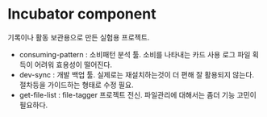 # Incubator component

기록이나 활동 보관용으로 만든 실험용 프로젝트.

 * consuming-pattern : 소비패턴 분석 툴. 소비를 나타내는 카드 사용 로그 파일 획득이 어려워 효용성이 떨어진다.
 * dev-sync : 개발 백업 툴. 실제로는 재설치하는것이 더 편해 잘 활용되지 않는다. 절차등을 가이드하는 형태로 수정 필요.
 * get-file-list : file-tagger 프로젝트 전신. 파일관리에 대해서는 좀더 기능 고민이 필요하다.